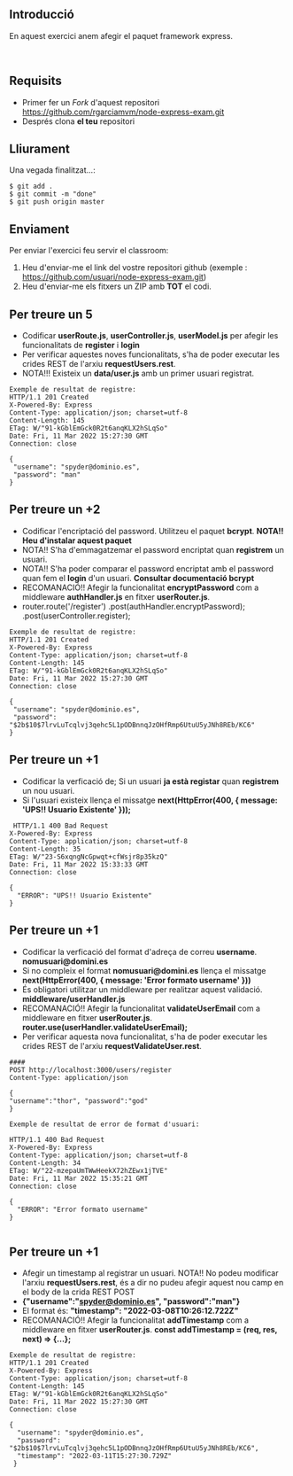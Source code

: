 ## Introducció

En aquest exercici anem afegir el paquet framework express.

<br>

## Requisits

- Primer fer un _Fork_ d'aquest repositori https://github.com/rgarciamvm/node-express-exam.git
- Després clona __el teu__ repositori

## Lliurament

Una vegada finalitzat...:

```shell
$ git add .
$ git commit -m "done"
$ git push origin master
```
## Enviament

Per enviar l'exercici feu servir el classroom:

1. Heu d'enviar-me el link del vostre repositori github (exemple : https://github.com/usuari/node-express-exam.git)
2. Heu d'enviar-me els fitxers un ZIP amb **TOT** el codi.

## Per treure un 5

- Codificar **userRoute.js**, **userController.js**, **userModel.js** per afegir les funcionalitats de **register** i **login**
- Per verificar aquestes noves funcionalitats, s'ha de poder executar les crides REST de l'arxiu **requestUsers.rest**.
- NOTA!!! Existeix un **data/user.js** amb un primer usuari registrat.

 ```
Exemple de resultat de registre:
HTTP/1.1 201 Created
X-Powered-By: Express
Content-Type: application/json; charset=utf-8
Content-Length: 145
ETag: W/"91-kGblEmGck0R2t6anqKLX2hSLqSo"
Date: Fri, 11 Mar 2022 15:27:30 GMT
Connection: close

{
  "username": "spyder@dominio.es",
  "password": "man"
 }
 ```

## Per treure un +2

- Codificar l'encriptació del password. Utilitzeu el paquet **bcrypt**. __NOTA!! Heu d'instalar aquest paquet__
- NOTA!! S'ha d'emmagatzemar el password encriptat quan **registrem** un usuari.
- NOTA!! S'ha poder comparar el password encriptat amb el password quan fem el **login** d'un usuari. __Consultar documentació **bcrypt**__
- RECOMANACIÓ!! Afegir la funcionalitat **encryptPassword** com a middleware **authHandler.js** en fitxer **userRouter.js**. 
- router.route('/register')
    .post(authHandler.encryptPassword);
    .post(userController.register);
    
 ```
Exemple de resultat de registre:
HTTP/1.1 201 Created
X-Powered-By: Express
Content-Type: application/json; charset=utf-8
Content-Length: 145
ETag: W/"91-kGblEmGck0R2t6anqKLX2hSLqSo"
Date: Fri, 11 Mar 2022 15:27:30 GMT
Connection: close

{
  "username": "spyder@dominio.es",
  "password": "$2b$10$7lrvLuTcqlvj3qehc5L1pODBnnqJzOHfRmp6UtuU5yJNh8REb/KC6"
 }
 ```

## Per treure un +1

- Codificar la verficació de; Si un usuari __ja està registar__ quan **registrem** un nou usuari.
- Si l'usuari existeix llença el missatge  __next(HttpError(400, { message: 'UPS!! Usuario Existente' }));__
 
```
 HTTP/1.1 400 Bad Request
X-Powered-By: Express
Content-Type: application/json; charset=utf-8
Content-Length: 35
ETag: W/"23-S6xqngNcGpwqt+cfWsjr8p35kzQ"
Date: Fri, 11 Mar 2022 15:33:33 GMT
Connection: close

{
  "ERROR": "UPS!! Usuario Existente"
}
```
## Per treure un +1

- Codificar la verficació del format d'adreça de correu **username**. __nomusuari@domini.es__
- Si no compleix el format __nomusuari@domini.es__ llença el missatge  __next(HttpError(400, { message: 'Error formato username' }))__
- És obligatori utilitzar un middleware per realitzar aquest validació. **middleware/userHandler.js**
- RECOMANACIÓ!! Afegir la funcionalitat **validateUserEmail** com a middleware en fitxer **userRouter.js**. __router.use(userHandler.validateUserEmail);__
- Per verificar aquesta nova funcionalitat, s'ha de poder executar les crides REST de l'arxiu **requestValidateUser.rest**.
 
```
####
POST http://localhost:3000/users/register
Content-Type: application/json

{
"username":"thor", "password":"god"
}
```
 
```
Exemple de resultat de error de format d'usuari:

HTTP/1.1 400 Bad Request
X-Powered-By: Express
Content-Type: application/json; charset=utf-8
Content-Length: 34
ETag: W/"22-mzepaUmTWwHeekX72hZEwx1jTVE"
Date: Fri, 11 Mar 2022 15:35:21 GMT
Connection: close

{
  "ERROR": "Error formato username"
}
 
```

## Per treure un +1

- Afegir un timestamp al registrar un usuari. NOTA!! No podeu modificar l'arxiu **requestUsers.rest**, és a dir no pudeu afegir aquest nou camp en el body de la crida REST POST
- __{"username":"spyder@dominio.es", "password":"man"}__
- El format és: **"timestamp": "2022-03-08T10:26:12.722Z"**
- RECOMANACIÓ!! Afegir la funcionalitat **addTimestamp** com a middleware en fitxer **userRouter.js**. __const addTimestamp = (req, res, next) => {...};__

```
Exemple de resultat de registre:
HTTP/1.1 201 Created
X-Powered-By: Express
Content-Type: application/json; charset=utf-8
Content-Length: 145
ETag: W/"91-kGblEmGck0R2t6anqKLX2hSLqSo"
Date: Fri, 11 Mar 2022 15:27:30 GMT
Connection: close

{
  "username": "spyder@dominio.es",
  "password": "$2b$10$7lrvLuTcqlvj3qehc5L1pODBnnqJzOHfRmp6UtuU5yJNh8REb/KC6",
  "timestamp": "2022-03-11T15:27:30.729Z"
 }
```

